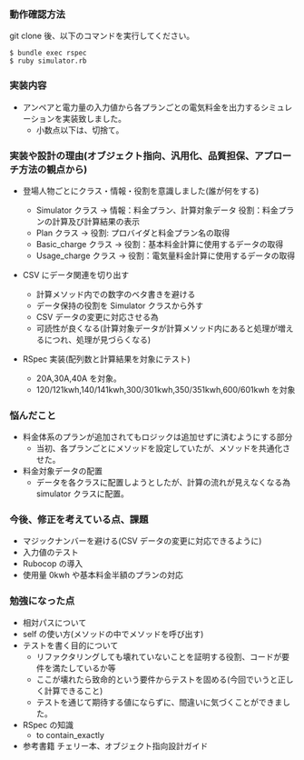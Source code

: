 ### 動作確認方法

git clone 後、以下のコマンドを実行してください。

```
$ bundle exec rspec
$ ruby simulator.rb
```

### 実装内容

- アンペアと電力量の入力値から各プランごとの電気料金を出力するシミュレーションを実装致しました。
  - 小数点以下は、切捨て。

### 実装や設計の理由(オブジェクト指向、汎用化、品質担保、アプローチ方法の観点から)

- 登場人物ごとにクラス・情報・役割を意識しました(誰が何をする)

  - Simulator クラス → 情報：料金プラン、計算対象データ 役割：料金プランの計算及び計算結果の表示
  - Plan クラス → 役割: プロバイダと料金プラン名の取得
  - Basic_charge クラス → 役割：基本料金計算に使用するデータの取得
  - Usage_charge クラス → 役割：電気量料金計算に使用するデータの取得

- CSV にデータ関連を切り出す

  - 計算メソッド内での数字のベタ書きを避ける
  - データ保持の役割を Simulator クラスから外す
  - CSV データの変更に対応させる為
  - 可読性が良くなる(計算対象データが計算メソッド内にあると処理が増えるにつれ、処理が見づらくなる)

- RSpec 実装(配列数と計算結果を対象にテスト)
  - 20A,30A,40A を対象。
  - 120/121kwh,140/141kwh,300/301kwh,350/351kwh,600/601kwh を対象

### 悩んだこと

- 料金体系のプランが追加されてもロジックは追加せずに済むようにする部分
  - 当初、各プランごとにメソッドを設定していたが、メソッドを共通化させた。
- 料金対象データの配置
  - データを各クラスに配置しようとしたが、計算の流れが見えなくなる為 simulator クラスに配置。

### 今後、修正を考えている点、課題

- マジックナンバーを避ける(CSV データの変更に対応できるように)
- 入力値のテスト
- Rubocop の導入
- 使用量 0kwh や基本料金半額のプランの対応

### 勉強になった点

- 相対パスについて
- self の使い方(メソッドの中でメソッドを呼び出す)
- テストを書く目的について
  - リファクタリングしても壊れていないことを証明する役割、コードが要件を満たしているか等
  - ここが壊れたら致命的という要件からテストを固める(今回でいうと正しく計算できること)
  - テストを通じて期待する値にならずに、間違いに気づくことができました。
- RSpec の知識
  - to contain_exactly
- 参考書籍 チェリー本、オブジェクト指向設計ガイド
